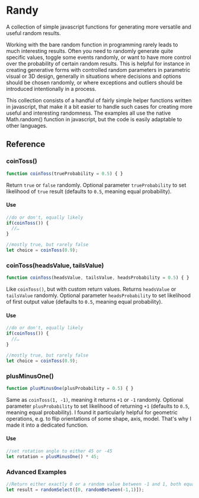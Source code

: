 # Randy
A collection of simple javascript functions for generating more versatile and useful random results.

Working with the bare random function in programming rarely leads to much interesting results. Often you need to randomly generate quite specific values, toggle some events randomly, or want to have more control over the probability of certain random results. This is helpful for instance in creating generative forms with controlled random parameters in parametric visual or 3D design, generally in situations where decisions and options should be chosen randomly, or where exceptions and outliers should be introduced intentionally in a process.

This collection consists of a handful of fairly simple helper functions written in javascript, that make it a bit easier to handle such cases for creating more useful and interesting randomness. The examples all use the native Math.random() function in javascript, but the code is easily adaptable to other languages.

## Reference

### coinToss()
```javascript
function coinToss(trueProbability = 0.5) { }
```

Return `true` or `false` randomly. Optional parameter `trueProbability` to set likelihood of `true` result (defaults to `0.5`, meaning equal probability).

#### Use
```javascript
//do or don't, equally likely
if(coinToss()) {
  //…
}

//mostly true, but rarely false
let choice = coinToss(0.9);
```

### coinToss(headsValue, tailsValue)
```javascript
function coinToss(headsValue, tailsValue, headsProbability = 0.5) { }
```

Like `coinToss()`, but with custom return values. Returns `headsValue` or `tailsValue` randomly. Optional parameter `headsProbability` to set likelihood of first output value (defaults to `0.5`, meaning equal probability).

#### Use
```javascript
//do or don't, equally likely
if(coinToss()) {
  //…
}

//mostly true, but rarely false
let choice = coinToss(0.9);
```

### plusMinusOne()
```javascript
function plusMinusOne(plusProbability = 0.5) { }
```

Same as `coinToss(1, -1)`, meaning it returns `+1` or `-1` randomly. Optional parameter `plusProbability` to set likelihood of returning `+1` (defaults to `0.5`, meaning equal probability). I found it particularly helpful for geometric operations, e.g. to flip orientations of some shape, axis, model. That's why I made it into a dedicated function.

#### Use
```javascript
//set rotation angle to either 45 or -45
let rotation = plusMinusOne() * 45;
```

### Advanced Examples
```javascript
//Return either exactly 0 or a random value between -1 and 1, both equally likely
let result = randomSelect([0, randomBetween(-1,1)]);
```
